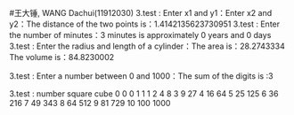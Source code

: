 #王大锤, WANG Dachui(11912030)
3.test	: Enter x1 and y1：Enter x2 and y2：The distance of the two points is：1.4142135623730951
3.test	: Enter the number of minutes：3 minutes is approximately 0 years and 0 days
3.test	: Enter the radius and length of a cylinder：The area is：28.2743334
The volume is：84.8230002

3.test	: Enter a number between 0 and 1000：The sum of the digits is :3

3.test	: number   square   cube
     0        0      0
     1        1      1
     2        4      8
     3        9     27
     4       16     64
     5       25    125
     6       36    216
     7       49    343
     8       64    512
     9       81    729
    10      100   1000

